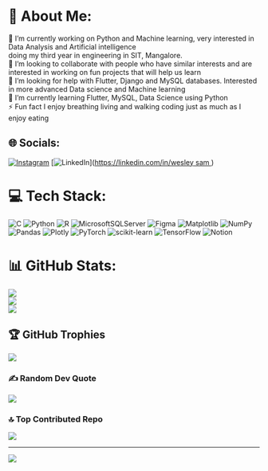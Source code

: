 # 💫 About Me:
🔭 I’m currently working on Python and Machine learning, very interested in Data Analysis and Artificial intelligence<br>doing my third year in engineering in SIT, Mangalore.<br>👯 I’m looking to collaborate with people who have similar interests and are interested in working on fun projects that will help us learn<br>🤝 I’m looking for help with Flutter, Django and MySQL databases. Interested in more advanced Data science and Machine learning<br>🌱 I’m currently learning Flutter, MySQL, Data Science using Python<br>⚡ Fun fact I enjoy breathing living and walking coding just as much as I enjoy eating 


## 🌐 Socials:
[![Instagram](https://img.shields.io/badge/Instagram-%23E4405F.svg?logo=Instagram&logoColor=white)](https://instagram.com/wesleysam22) [![LinkedIn](https://img.shields.io/badge/LinkedIn-%230077B5.svg?logo=linkedin&logoColor=white)]([https://linkedin.com/in/wesley sam ](https://www.linkedin.com/in/wesley-sam-542478289/)) 

# 💻 Tech Stack:
![C](https://img.shields.io/badge/c-%2300599C.svg?style=for-the-badge&logo=c&logoColor=white) ![Python](https://img.shields.io/badge/python-3670A0?style=for-the-badge&logo=python&logoColor=ffdd54) ![R](https://img.shields.io/badge/r-%23276DC3.svg?style=for-the-badge&logo=r&logoColor=white)  ![MicrosoftSQLServer](https://img.shields.io/badge/Microsoft%20SQL%20Server-CC2927?style=for-the-badge&logo=microsoft%20sql%20server&logoColor=white) ![Figma](https://img.shields.io/badge/figma-%23F24E1E.svg?style=for-the-badge&logo=figma&logoColor=white) ![Matplotlib](https://img.shields.io/badge/Matplotlib-%23ffffff.svg?style=for-the-badge&logo=Matplotlib&logoColor=black) ![NumPy](https://img.shields.io/badge/numpy-%23013243.svg?style=for-the-badge&logo=numpy&logoColor=white) ![Pandas](https://img.shields.io/badge/pandas-%23150458.svg?style=for-the-badge&logo=pandas&logoColor=white) ![Plotly](https://img.shields.io/badge/Plotly-%233F4F75.svg?style=for-the-badge&logo=plotly&logoColor=white) ![PyTorch](https://img.shields.io/badge/PyTorch-%23EE4C2C.svg?style=for-the-badge&logo=PyTorch&logoColor=white) ![scikit-learn](https://img.shields.io/badge/scikit--learn-%23F7931E.svg?style=for-the-badge&logo=scikit-learn&logoColor=white) ![TensorFlow](https://img.shields.io/badge/TensorFlow-%23FF6F00.svg?style=for-the-badge&logo=TensorFlow&logoColor=white) ![Notion](https://img.shields.io/badge/Notion-%23000000.svg?style=for-the-badge&logo=notion&logoColor=white)
# 📊 GitHub Stats:
![](https://github-readme-stats.vercel.app/api?username=LongD3Ad&theme=dark&hide_border=false&include_all_commits=false&count_private=false)<br/>
![](https://github-readme-streak-stats.herokuapp.com/?user=LongD3Ad&theme=dark&hide_border=false)<br/>
![](https://github-readme-stats.vercel.app/api/top-langs/?username=LongD3Ad&theme=dark&hide_border=false&include_all_commits=false&count_private=false&layout=compact)

## 🏆 GitHub Trophies
![](https://github-profile-trophy.vercel.app/?username=LongD3Ad&theme=radical&no-frame=false&no-bg=true&margin-w=4)

### ✍️ Random Dev Quote
![](https://quotes-github-readme.vercel.app/api?type=horizontal&theme=dark)

### 🔝 Top Contributed Repo
![](https://github-contributor-stats.vercel.app/api?username=LongD3Ad&limit=5&theme=dark&combine_all_yearly_contributions=true)

---
[![](https://visitcount.itsvg.in/api?id=LongD3Ad&icon=0&color=0)](https://visitcount.itsvg.in)

<!-- Proudly created with GPRM ( https://gprm.itsvg.in ) -->
